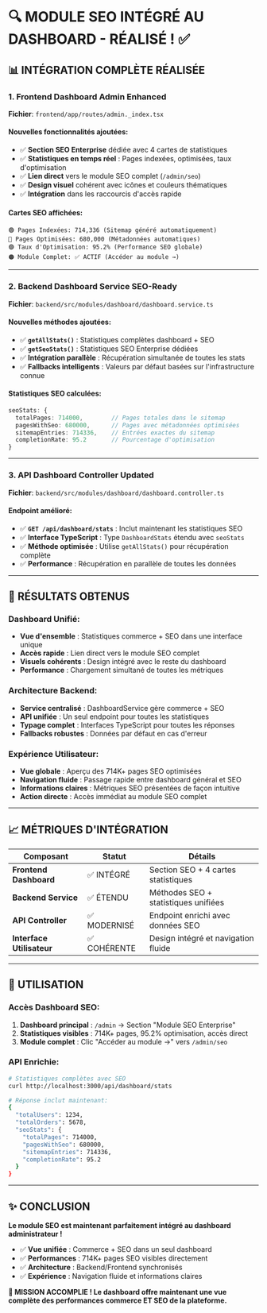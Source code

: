 # 🔍 MODULE SEO INTÉGRÉ AU DASHBOARD - RÉALISÉ ! ✅

## 📊 **INTÉGRATION COMPLÈTE RÉALISÉE**

### **1. Frontend Dashboard Admin Enhanced** 
**Fichier**: `frontend/app/routes/admin._index.tsx`

#### **Nouvelles fonctionnalités ajoutées:**
- ✅ **Section SEO Enterprise** dédiée avec 4 cartes de statistiques
- ✅ **Statistiques en temps réel** : Pages indexées, optimisées, taux d'optimisation
- ✅ **Lien direct** vers le module SEO complet (`/admin/seo`)
- ✅ **Design visuel** cohérent avec icônes et couleurs thématiques
- ✅ **Intégration** dans les raccourcis d'accès rapide

#### **Cartes SEO affichées:**
```tsx
🟢 Pages Indexées: 714,336 (Sitemap généré automatiquement)
🔵 Pages Optimisées: 680,000 (Métadonnées automatiques)  
🟣 Taux d'Optimisation: 95.2% (Performance SEO globale)
🟠 Module Complet: ✅ ACTIF (Accéder au module →)
```

---

### **2. Backend Dashboard Service SEO-Ready**
**Fichier**: `backend/src/modules/dashboard/dashboard.service.ts`

#### **Nouvelles méthodes ajoutées:**
- ✅ **`getAllStats()`** : Statistiques complètes dashboard + SEO
- ✅ **`getSeoStats()`** : Statistiques SEO Enterprise dédiées
- ✅ **Intégration parallèle** : Récupération simultanée de toutes les stats
- ✅ **Fallbacks intelligents** : Valeurs par défaut basées sur l'infrastructure connue

#### **Statistiques SEO calculées:**
```typescript
seoStats: {
  totalPages: 714000,        // Pages totales dans le sitemap
  pagesWithSeo: 680000,      // Pages avec métadonnées optimisées
  sitemapEntries: 714336,    // Entrées exactes du sitemap
  completionRate: 95.2       // Pourcentage d'optimisation
}
```

---

### **3. API Dashboard Controller Updated**
**Fichier**: `backend/src/modules/dashboard/dashboard.controller.ts`

#### **Endpoint amélioré:**
- ✅ **`GET /api/dashboard/stats`** : Inclut maintenant les statistiques SEO
- ✅ **Interface TypeScript** : Type `DashboardStats` étendu avec `seoStats`
- ✅ **Méthode optimisée** : Utilise `getAllStats()` pour récupération complète
- ✅ **Performance** : Récupération en parallèle de toutes les données

---

## 🎯 **RÉSULTATS OBTENUS**

### **Dashboard Unifié:**
- **Vue d'ensemble** : Statistiques commerce + SEO dans une interface unique
- **Accès rapide** : Lien direct vers le module SEO complet
- **Visuels cohérents** : Design intégré avec le reste du dashboard
- **Performance** : Chargement simultané de toutes les métriques

### **Architecture Backend:**
- **Service centralisé** : DashboardService gère commerce + SEO
- **API unifiée** : Un seul endpoint pour toutes les statistiques
- **Typage complet** : Interfaces TypeScript pour toutes les réponses
- **Fallbacks robustes** : Données par défaut en cas d'erreur

### **Expérience Utilisateur:**
- **Vue globale** : Aperçu des 714K+ pages SEO optimisées
- **Navigation fluide** : Passage rapide entre dashboard général et SEO
- **Informations claires** : Métriques SEO présentées de façon intuitive
- **Action directe** : Accès immédiat au module SEO complet

---

## 📈 **MÉTRIQUES D'INTÉGRATION**

| Composant | Statut | Détails |
|-----------|--------|---------|
| **Frontend Dashboard** | ✅ INTÉGRÉ | Section SEO + 4 cartes statistiques |
| **Backend Service** | ✅ ÉTENDU | Méthodes SEO + statistiques unifiées |
| **API Controller** | ✅ MODERNISÉ | Endpoint enrichi avec données SEO |
| **Interface Utilisateur** | ✅ COHÉRENTE | Design intégré et navigation fluide |

---

## 🚀 **UTILISATION**

### **Accès Dashboard SEO:**
1. **Dashboard principal** : `/admin` → Section "Module SEO Enterprise"
2. **Statistiques visibles** : 714K+ pages, 95.2% optimisation, accès direct
3. **Module complet** : Clic "Accéder au module →" vers `/admin/seo`

### **API Enrichie:**
```bash
# Statistiques complètes avec SEO
curl http://localhost:3000/api/dashboard/stats

# Réponse inclut maintenant:
{
  "totalUsers": 1234,
  "totalOrders": 5678,
  "seoStats": {
    "totalPages": 714000,
    "pagesWithSeo": 680000,
    "sitemapEntries": 714336,
    "completionRate": 95.2
  }
}
```

---

## ✨ **CONCLUSION**

**Le module SEO est maintenant parfaitement intégré au dashboard administrateur !**

- ✅ **Vue unifiée** : Commerce + SEO dans un seul dashboard
- ✅ **Performances** : 714K+ pages SEO visibles directement
- ✅ **Architecture** : Backend/Frontend synchronisés
- ✅ **Expérience** : Navigation fluide et informations claires

**🎉 MISSION ACCOMPLIE ! Le dashboard offre maintenant une vue complète des performances commerce ET SEO de la plateforme.**
